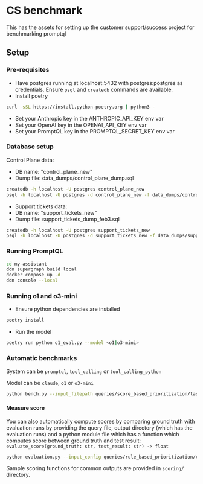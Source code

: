 # CS benchmark

This has the assets for setting up the customer support/success project for benchmarking promptql


## Setup

### Pre-requisites
- Have postgres running at localhost:5432 with postgres:postgres as credentials. Ensure `psql` and `createdb` commands are available.
- Install poetry
```bash
curl -sSL https://install.python-poetry.org | python3 -
```
- Set your Anthropic key in the ANTHROPIC_API_KEY env var
- Set your OpenAI key in the OPENAI_API_KEY env var
- Set your PromptQL key in the PROMPTQL_SECRET_KEY env var

### Database setup

Control Plane data:
- DB name: "control_plane_new"
- Dump file: data_dumps/control_plane_dump.sql

```bash
createdb -h localhost -U postgres control_plane_new
psql -h localhost -U postgres -d control_plane_new -f data_dumps/control_plane_dump.sql
```

- Support tickets data:
- DB name: "support_tickets_new"
- Dump file: support_tickets_dump_feb3.sql

```bash
createdb -h localhost -U postgres support_tickets_new
psql -h localhost -U postgres -d support_tickets_new -f data_dumps/support_tickets_dump_feb3.sql
```

### Running PromptQL

```bash
cd my-assistant
ddn supergraph build local
docker compose up -d
ddn console --local
```

### Running o1 and o3-mini

- Ensure python dependencies are installed
```bash
poetry install
```

- Run the model
```bash
poetry run python o1_eval.py --model <o1|o3-mini>
```

### Automatic benchmarks

System can be `promptql`, `tool_calling` or `tool_calling_python`

Model can be `claude`, `o1` or `o3-mini`

```bash
python bench.py --input_filepath queries/score_based_prioritization/task.yaml --output_dir score_based_prioritization --system tool_calling_python --oracle --model claude-3-7-sonnet
```

#### Measure score

You can also automatically compute scores by comparing ground truth with evaluation runs by providing the 
query file, output directory (which has the evaluation runs) and a python module file which has a function 
which computes score between ground truth and test result: `evaluate_score(ground_truth: str, test_result: str) -> float`

```bash
python evaluation.py --input_config queries/rule_based_prioritization/complexity3.yaml --output_dir output_complexity3 --evaluator_module scoring/test_scorer.py
```

Sample scoring functions for common outputs are provided in `scoring/` directory.